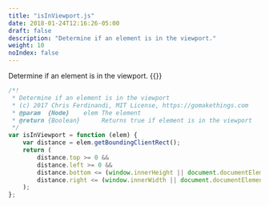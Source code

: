 ```yaml
---
title: "isInViewport.js"
date: 2018-01-24T12:16:26-05:00
draft: false
description: "Determine if an element is in the viewport."
weight: 10
noIndex: false
---
```


Determine if an element is in the viewport. {{<learn-how hash="check-if-an-element-is-in-the-viewport-or-not">}}

```js
/*!
 * Determine if an element is in the viewport
 * (c) 2017 Chris Ferdinandi, MIT License, https://gomakethings.com
 * @param  {Node}    elem The element
 * @return {Boolean}      Returns true if element is in the viewport
 */
var isInViewport = function (elem) {
	var distance = elem.getBoundingClientRect();
	return (
		distance.top >= 0 &&
		distance.left >= 0 &&
		distance.bottom <= (window.innerHeight || document.documentElement.clientHeight) &&
		distance.right <= (window.innerWidth || document.documentElement.clientWidth)
	);
};
```
